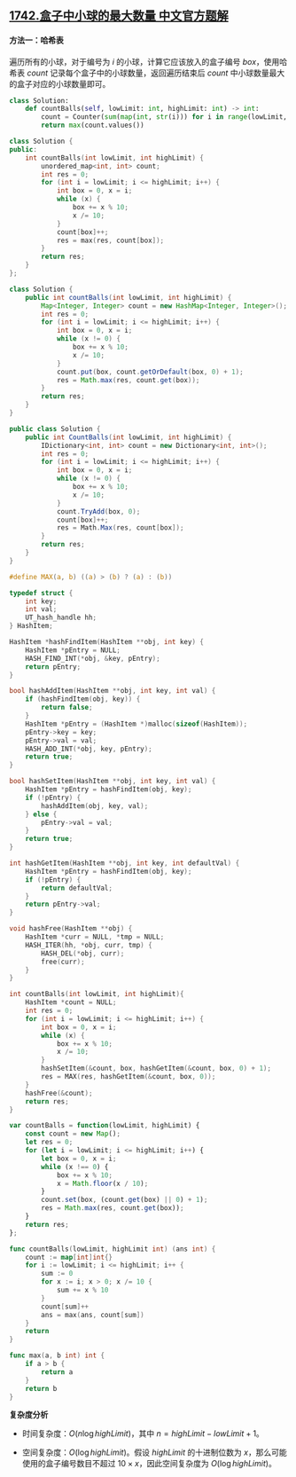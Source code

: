 ## [1742.盒子中小球的最大数量 中文官方题解](https://leetcode.cn/problems/maximum-number-of-balls-in-a-box/solutions/100000/he-zi-zhong-xiao-qiu-de-zui-da-shu-liang-9sfh)

#### 方法一：哈希表

遍历所有的小球，对于编号为 $i$ 的小球，计算它应该放入的盒子编号 $\textit{box}$，使用哈希表 $\textit{count}$ 记录每个盒子中的小球数量，返回遍历结束后 $\textit{count}$ 中小球数量最大的盒子对应的小球数量即可。

```Python [sol1-Python3]
class Solution:
    def countBalls(self, lowLimit: int, highLimit: int) -> int:
        count = Counter(sum(map(int, str(i))) for i in range(lowLimit, highLimit + 1))
        return max(count.values())
```

```C++ [sol1-C++]
class Solution {
public:
    int countBalls(int lowLimit, int highLimit) {
        unordered_map<int, int> count;
        int res = 0;
        for (int i = lowLimit; i <= highLimit; i++) {
            int box = 0, x = i;
            while (x) {
                box += x % 10;
                x /= 10;
            }
            count[box]++;
            res = max(res, count[box]);
        }
        return res;
    }
};
```

```Java [sol1-Java]
class Solution {
    public int countBalls(int lowLimit, int highLimit) {
        Map<Integer, Integer> count = new HashMap<Integer, Integer>();
        int res = 0;
        for (int i = lowLimit; i <= highLimit; i++) {
            int box = 0, x = i;
            while (x != 0) {
                box += x % 10;
                x /= 10;
            }
            count.put(box, count.getOrDefault(box, 0) + 1);
            res = Math.max(res, count.get(box));
        }
        return res;
    }
}
```

```C# [sol1-C#]
public class Solution {
    public int CountBalls(int lowLimit, int highLimit) {
        IDictionary<int, int> count = new Dictionary<int, int>();
        int res = 0;
        for (int i = lowLimit; i <= highLimit; i++) {
            int box = 0, x = i;
            while (x != 0) {
                box += x % 10;
                x /= 10;
            }
            count.TryAdd(box, 0);
            count[box]++;
            res = Math.Max(res, count[box]);
        }
        return res;
    }
}
```

```C [sol1-C]
#define MAX(a, b) ((a) > (b) ? (a) : (b))

typedef struct {
    int key;
    int val;
    UT_hash_handle hh;
} HashItem; 

HashItem *hashFindItem(HashItem **obj, int key) {
    HashItem *pEntry = NULL;
    HASH_FIND_INT(*obj, &key, pEntry);
    return pEntry;
}

bool hashAddItem(HashItem **obj, int key, int val) {
    if (hashFindItem(obj, key)) {
        return false;
    }
    HashItem *pEntry = (HashItem *)malloc(sizeof(HashItem));
    pEntry->key = key;
    pEntry->val = val;
    HASH_ADD_INT(*obj, key, pEntry);
    return true;
}

bool hashSetItem(HashItem **obj, int key, int val) {
    HashItem *pEntry = hashFindItem(obj, key);
    if (!pEntry) {
        hashAddItem(obj, key, val);
    } else {
        pEntry->val = val;
    }
    return true;
}

int hashGetItem(HashItem **obj, int key, int defaultVal) {
    HashItem *pEntry = hashFindItem(obj, key);
    if (!pEntry) {
        return defaultVal;
    }
    return pEntry->val;
}

void hashFree(HashItem **obj) {
    HashItem *curr = NULL, *tmp = NULL;
    HASH_ITER(hh, *obj, curr, tmp) {
        HASH_DEL(*obj, curr);  
        free(curr);             
    }
}

int countBalls(int lowLimit, int highLimit){
    HashItem *count = NULL;
    int res = 0;
    for (int i = lowLimit; i <= highLimit; i++) {
        int box = 0, x = i;
        while (x) {
            box += x % 10;
            x /= 10;
        }
        hashSetItem(&count, box, hashGetItem(&count, box, 0) + 1);
        res = MAX(res, hashGetItem(&count, box, 0));
    }
    hashFree(&count);
    return res;
}
```

```JavaScript [sol1-JavaScript]
var countBalls = function(lowLimit, highLimit) {
    const count = new Map();
    let res = 0;
    for (let i = lowLimit; i <= highLimit; i++) {
        let box = 0, x = i;
        while (x !== 0) {
            box += x % 10;
            x = Math.floor(x / 10);
        }
        count.set(box, (count.get(box) || 0) + 1);
        res = Math.max(res, count.get(box));
    }
    return res;
};
```

```go [sol1-Golang]
func countBalls(lowLimit, highLimit int) (ans int) {
    count := map[int]int{}
    for i := lowLimit; i <= highLimit; i++ {
        sum := 0
        for x := i; x > 0; x /= 10 {
            sum += x % 10
        }
        count[sum]++
        ans = max(ans, count[sum])
    }
    return
}

func max(a, b int) int {
    if a > b {
        return a
    }
    return b
}
```

**复杂度分析**

+ 时间复杂度：$O(n \log \textit{highLimit})$，其中 $n = \textit{highLimit} - \textit{lowLimit} + 1$。

+ 空间复杂度：$O(\log \textit{highLimit})$。假设 $\textit{highLimit}$ 的十进制位数为 $x$，那么可能使用的盒子编号数目不超过 $10 \times x$，因此空间复杂度为 $O(\log \textit{highLimit})$。